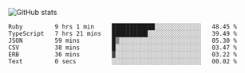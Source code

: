 ![GitHub stats](https://github-readme-stats.vercel.app/api?username=ksk001100&show_icons=true&theme=tokyonight)

<!--START_SECTION:waka-->

```text
Ruby         9 hrs 1 min     ████████████░░░░░░░░░░░░░   48.45 %
TypeScript   7 hrs 21 mins   ██████████░░░░░░░░░░░░░░░   39.49 %
JSON         59 mins         █▒░░░░░░░░░░░░░░░░░░░░░░░   05.30 %
CSV          38 mins         █░░░░░░░░░░░░░░░░░░░░░░░░   03.47 %
ERB          36 mins         ▓░░░░░░░░░░░░░░░░░░░░░░░░   03.22 %
Text         0 secs          ░░░░░░░░░░░░░░░░░░░░░░░░░   00.02 %
```

<!--END_SECTION:waka-->
